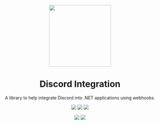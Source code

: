 <p align="center">
   <img src="https://user-images.githubusercontent.com/91763194/209483135-5e21f4f3-f452-4501-b567-c66d1dd97921.png" width=200 height=200</img>
</p>
<h1 align="center">Discord Integration</h1>
<p align = "center">A library to help integrate Discord into .NET applications using webhooks.</p>
<p align = "center">
   <a href="https://github.com/BujjuIsDumb/DiscordIntegration/issues"><img src="https://img.shields.io/github/issues/BujjuIsDumb/DiscordIntegration"></a>
   <a href="https://github.com/BujjuIsDumb/DiscordIntegration/commits/master"><img src="https://img.shields.io/github/last-commit/BujjuIsDumb/DiscordIntegration?color=%23fc8803"></a>
   <a href="https://github.com/BujjuIsDumb/DiscordIntegration/blob/master/LICENSE"><img src="https://img.shields.io/github/license/BujjuIsDumb/DiscordIntegration"></a>
</p>
<p align="center">
   <a href="https://www.nuget.org/packages/DiscordIntegration/"><img src="https://img.shields.io/nuget/v/DiscordIntegration?label=download"></a>
   <a href="https://www.nuget.org/packages/DiscordIntegration/#versions-body-tab"><img src="https://img.shields.io/nuget/vpre/DiscordIntegration?label=prerelease%20download"></a>
</p>

